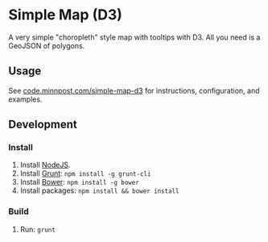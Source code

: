 # Simple Map (D3)

A very simple "choropleth" style map with tooltips with D3.  All you need is a GeoJSON of polygons.

## Usage

See [code.minnpost.com/simple-map-d3](http://code.minnpost.com/simple-map-d3/) for instructions, configuration, and examples.

## Development

### Install

1. Install [NodeJS](http://nodejs.org/).
1. Install [Grunt](http://gruntjs.com/): `npm install -g grunt-cli`
1. Install [Bower](http://bower.io/): `npm install -g bower` 
1. Install packages: `npm install && bower install`

### Build

1. Run: `grunt`